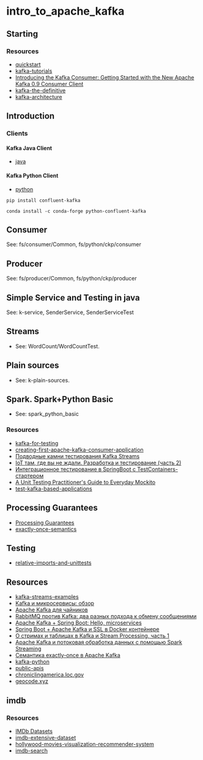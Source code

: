 # intro_to_apache_kafka

## Starting

### Resources
* [quickstart](https://kafka.apache.org/quickstart)
* [kafka-tutorials](https://kafka-tutorials.confluent.io/)
* [Introducing the Kafka Consumer: Getting Started with the New Apache Kafka 0.9 Consumer Client](https://www.confluent.io/blog/tutorial-getting-started-with-the-new-apache-kafka-0-9-consumer-client/)
* [kafka-the-definitive](https://www.oreilly.com/library/view/kafka-the-definitive/9781491936153/ch04.html)
* [kafka-architecture](https://data-flair.training/blogs/kafka-architecture/)

## Introduction 

### Clients

#### Kafka Java Client
* [java](https://docs.confluent.io/current/clients/java.html)

#### Kafka Python Client
* [python](https://docs.confluent.io/current/clients/python.html)

```
pip install confluent-kafka
```

```
conda install -c conda-forge python-confluent-kafka
```

## Consumer
See: fs/consumer/Common, fs/python/ckp/consumer

## Producer
See: fs/producer/Common, fs/python/ckp/producer

## Simple Service and Testing in java
See: k-service, SenderService, SenderServiceTest

## Streams
* See: WordCount/WordCountTest.

## Plain sources
* See: k-plain-sources.

## Spark. Spark+Python Basic
* See: spark_python_basic

### Resources
* [kafka-for-testing](https://gist.github.com/asmaier/6465468)
* [creating-first-apache-kafka-consumer-application](https://kafka-tutorials.confluent.io/creating-first-apache-kafka-consumer-application/kafka.html)
* [Подводные камни тестирования Kafka Streams](https://habr.com/ru/company/jugru/blog/499408/)
* [IoT там, где вы не ждали. Разработка и тестирование (часть 2)](https://habr.com/ru/company/jugru/blog/502898/)
* [Интеграционное тестирование в SpringBoot с TestContainers-стартером](https://habr.com/ru/company/otus/blog/514270/)
* [A Unit Testing Practitioner's Guide to Everyday Mockito](https://www.toptal.com/java/a-guide-to-everyday-mockito)
* [test-kafka-based-applications](https://medium.com/test-kafka-based-applications/https-medium-com-testing-kafka-based-applications-85d8951cec43)

## Processing Guarantees
* [Processing Guarantees](https://docs.confluent.io/current/streams/concepts.html#streams-concepts-processing-guarantees)
* [exactly-once-semantics](https://www.confluent.io/blog/exactly-once-semantics-are-possible-heres-how-apache-kafka-does-it/?_ga=2.249178511.948638971.1604823182-338978087.1602507638)

## Testing
* [relative-imports-and-unittests](https://comeroutewithme.com/2018/02/24/python-relative-imports-and-unittests-derp/)

## Resources
* [kafka-streams-examples](https://github.com/confluentinc/kafka-streams-examples)
* [Kafka и микросервисы: обзор](https://habr.com/ru/company/avito/blog/465315/)
* [Apache Kafka для чайников](https://habr.com/ru/post/496182/)
* [RabbitMQ против Kafka: два разных подхода к обмену сообщениями](https://habr.com/ru/company/itsumma/blog/416629/)
* [Apache Kafka + Spring Boot: Hello, microservices](https://habr.com/ru/post/440400/)
* [Spring Boot + Apache Kafka и SSL в Docker контейнере](https://habr.com/ru/post/505720/)
* [О стримах и таблицах в Kafka и Stream Processing, часть 1](https://habr.com/ru/company/skbkontur/blog/353204/)
* [Apache Kafka и потоковая обработка данных с помощью Spark Streaming](https://habr.com/ru/post/451160/)
* [Семантика exactly-once в Apache Kafka](https://habr.com/ru/company/badoo/blog/333046/)
* [kafka-python](https://kafka-python.readthedocs.io/en/master/index.html)
* [public-apis](https://github.com/public-apis/public-apis)
* [chroniclingamerica.loc.gov](https://chroniclingamerica.loc.gov/about/api/#link)
* [geocode.xyz](https://geocode.xyz/api)

## imdb

### Resources
* [IMDb Datasets](https://www.imdb.com/interfaces/)
* [imdb-extensive-dataset](https://www.kaggle.com/stefanoleone992/imdb-extensive-dataset)
* [hollywood-movies-visualization-recommender-system](https://www.kaggle.com/rifkyahmadsaputra/hollywood-movies-visualization-recommender-system)
* [imdb-search](https://www.imdb.com/search/title/?release_date=2019-01-20,2019-01-21&countries=us)